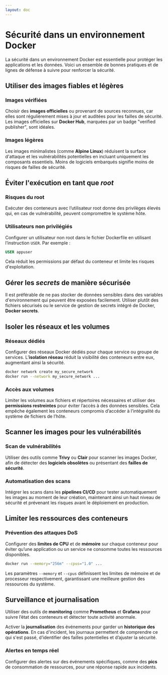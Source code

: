 ```yaml
---
layout: doc
---
```


# Sécurité dans un environnement Docker

La sécurité dans un environnement Docker est essentielle pour protéger les applications et les données. 
Voici un ensemble de bonnes pratiques et de lignes de défense à suivre pour renforcer la sécurité.

## Utiliser des images fiables et légères

### Images vérifiées

Choisir des **images officielles** ou provenant de sources reconnues, 
car elles sont régulièrement mises à jour et auditées pour les failles de sécurité. 
Les images officielles sur **Docker Hub**, marquées par un badge "verified publisher", sont idéales.

### Images légères

Les images minimalistes (comme **Alpine Linux**) réduisent la surface d'attaque et
les vulnérabilités potentielles en incluant uniquement les composants essentiels. 
Moins de logiciels embarqués signifie moins de risques de failles de sécurité.

## Éviter l'exécution en tant que *root*

### Risques du root

Exécuter des conteneurs avec l’utilisateur root donne des privilèges élevés qui, en cas de vulnérabilité, peuvent compromettre le système hôte.

### Utilisateurs non privilégiés

Configurer un utilisateur non root dans le fichier Dockerfile en utilisant l’instruction `USER`. Par exemple :

```Dockerfile
USER appuser
```

Cela réduit les permissions par défaut du conteneur et limite les risques d'exploitation.

## Gérer les *secrets* de manière sécurisée

Il est préférable de ne pas stocker de données sensibles dans des variables d'environnement qui peuvent être exposées facilement. 
Utiliser plutôt des fichiers sécurisés ou le service de gestion de secrets intégré de Docker, **Docker secrets**.

## Isoler les réseaux et les volumes

### Réseaux dédiés

Configurer des réseaux Docker dédiés pour chaque service ou groupe de services. 
L’**isolation réseau** réduit la visibilité des conteneurs entre eux, augmentant ainsi la sécurité.

```bash
docker network create my_secure_network
docker run --network my_secure_network ...
```

### Accès aux volumes

Limiter les volumes aux fichiers et répertoires nécessaires et utiliser des **permissions restreintes** pour éviter l’accès à des données sensibles. 
Cela empêche également les conteneurs compromis d’accéder à l’intégralité du système de fichiers de l’hôte.

## Scanner les images pour les vulnérabilités

### Scan de vulnérabilités

Utiliser des outils comme **Trivy** ou **Clair** pour scanner les images Docker, 
afin de détecter des **logiciels obsolètes** ou présentant des **failles de sécurité**.

### Automatisation des scans

Intégrer les scans dans les **pipelines CI/CD** pour tester automatiquement les images au moment de leur création, 
maintenant ainsi un haut niveau de sécurité et prévenant les risques avant le déploiement en production.

## Limiter les ressources des conteneurs

### Prévention des attaques DoS

Configurer des **limites de CPU** et de **mémoire** sur chaque conteneur pour éviter qu’une application ou un service ne consomme toutes les ressources disponibles.

```bash
docker run --memory="256m" --cpus="1.0" ...
```

Les paramètres `--memory` et `--cpus` définissent les limites de mémoire et de processeur respectivement, garantissant une meilleure gestion des ressources du système.

## Surveillance et journalisation

Utiliser des outils de **monitoring** comme **Prometheus** et **Grafana** pour suivre l’état des conteneurs et détecter toute activité anormale.

Activer la **journalisation** des événements pour garder un **historique des opérations**. 
En cas d'incident, les journaux permettent de comprendre ce qui s'est passé, d’identifier des failles potentielles et d’ajuster la sécurité.

### Alertes en temps réel

Configurer des alertes sur des événements spécifiques, comme des **pics** de consommation de ressources, pour une réponse rapide aux incidents.
